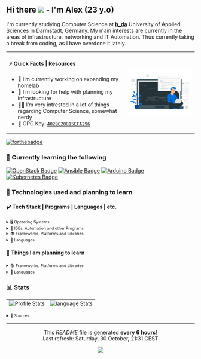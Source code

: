 ## Hi there <img src="https://media.giphy.com/media/hvRJCLFzcasrR4ia7z/giphy.gif" width="25px"> - I'm Alex (23 y.o)

I'm currently studying Computer Science at [**h_da**](https://h-da.de/) University of Applied Sciences in Darmstadt, Germany.
My main interests are currently in the areas of infrastructure, networking and IT Automation. Thus currently taking a break from
coding, as I have overdone it lately.

<table style="border-collapse: collapse">
  <tr>
    <td>
      <h4>⚡ Quick Facts | Resources</h4>
      <ul>
        <li>🔭 I’m currently working on expanding my homelab</li>
        <li>🤔 I’m looking for help with planning my infrastructure</li>
        <li>👨‍💻 I’m very intrested in a lot of things regarding Computer Science, somewhat nerdy</li>
        <li>🔑 GPG Key: <a href="https://github.com/blackphantom39.gpg"><code>4029C20815EFA296</code></a></li>
      </ul>
    </td>
    <td>
      <img alt="Coding Gif" src="resources/img/profile.gif"/>
    </td>
  </tr>
</table>

[![forthebadge](https://forthebadge.com/images/badges/powered-by-coffee.svg)](https://forthebadge.com)

### 📝 Currently learning the following

[![OpenStack Badge](https://img.shields.io/badge/-Openstack-f01742.svg?style=for-the-badge&logo=openstack&logoColor=fff&link=https%3A%2F%2Fwww.openstack.org%2F)](https%3A%2F%2Fwww.openstack.org%2F)
[![Ansible Badge](https://img.shields.io/badge/-Ansible-1A1918.svg?style=for-the-badge&logo=ansible&logoColor=ff&link=https%3A%2F%2Fwww.ansible.com%2F)](https%3A%2F%2Fwww.ansible.com%2F)
[![Arduino Badge](https://img.shields.io/badge/-Arduino-00979D.svg?style=for-the-badge&logo=Arduino&logoColor=fff&link=https%3A%2F%2Fwww.arduino.cc%2F)](https%3A%2F%2Fwww.arduino.cc%2F)
[![Kubernetes Badge](https://img.shields.io/badge/-kubernetes-326ce5.svg?style=for-the-badge&logo=kubernetes&logoColor=fff&link=https%3A%2F%2Fkubernetes.io%2F)](https%3A%2F%2Fkubernetes.io%2F)

### 📃 Technologies used and planning to learn

#### ✔️ Tech Stack | Programs | Languages | etc. 

<details>
<summary style="font-size: 0.75em; padding-bottom 1em">🖥️ Operating Systems</summary>

  - [![Arch%20Linux Badge](https://img.shields.io/badge/-Arch%20Linux%20%28for%20work%29-1793D1.svg?style=for-the-badge&logo=arch-linux&logoColor=fff&link=)](https://github.com/blackphantom39)
  - [![Cent%20OS Badge](https://img.shields.io/badge/-Cent%20OS%20%28for%20servers%29-002260.svg?style=for-the-badge&logo=centos&logoColor=fff&link=)](https://github.com/blackphantom39)
  - [![Windows Badge](https://img.shields.io/badge/-Windows%20%28for%20gaming%29-0078D6.svg?style=for-the-badge&logo=windows&logoColor=fff&link=)](https://github.com/blackphantom39)

</details>

<details>
<summary style="font-size: 0.75em">🧰 IDEs, Automation and other Programs</summary>

  - [![Gitlab%20CI Badge](https://img.shields.io/badge/-gitlab%20ci-181717.svg?style=for-the-badge&logo=gitlab&logoColor=fff&link=)](https://github.com/blackphantom39)
  - [![Visual%20Studio%20Code Badge](https://img.shields.io/badge/-Visual%20Studio%20Code-0078d7.svg?style=for-the-badge&logo=visual-studio-code&logoColor=fff&link=)](https://github.com/blackphantom39)
  - [![Affinity%20Photo Badge](https://img.shields.io/badge/-Affinity%20Photo-7E4DD2.svg?style=for-the-badge&logo=affinity-photo&logoColor=fff&link=)](https://github.com/blackphantom39)

</details>

<details>
<summary style="font-size: 0.75em">📚 Frameworks, Platforms and Libraries</summary>

  - [![Angular Badge](https://img.shields.io/badge/-Angular-DD0031.svg?style=for-the-badge&logo=angular&logoColor=fff&link=)](https://github.com/blackphantom39)
  - [![Laravel Badge](https://img.shields.io/badge/-Laravel-FF2D20.svg?style=for-the-badge&logo=laravel&logoColor=fff&link=)](https://github.com/blackphantom39)
  - [![NPM Badge](https://img.shields.io/badge/-NPM-000000.svg?style=for-the-badge&logo=npm&logoColor=fff&link=)](https://github.com/blackphantom39)
  - [![JWT Badge](https://img.shields.io/badge/-JWT-000000.svg?style=for-the-badge&logo=JSON%20web%20tokens&logoColor=fff&link=)](https://github.com/blackphantom39)

</details>

<details>
<summary style="font-size: 0.75em">💾 Languages</summary>

  - [![C%23 Badge](https://img.shields.io/badge/-C%23-239120.svg?style=for-the-badge&logo=c-sharp&logoColor=fff&link=)](https://github.com/blackphantom39)
  - [![C%2B%2B Badge](https://img.shields.io/badge/-C%2B%2B%20%28basics%29-00599C.svg?style=for-the-badge&logo=c%2B%2B&logoColor=fff&link=)](https://github.com/blackphantom39)
  - [![C Badge](https://img.shields.io/badge/-C%20%28basics%29-00599C.svg?style=for-the-badge&logo=c&logoColor=fff&link=)](https://github.com/blackphantom39)
  - [![Java Badge](https://img.shields.io/badge/-Java-ED8B00.svg?style=for-the-badge&logo=java&logoColor=fff&link=)](https://github.com/blackphantom39)
  - [![JavaScript Badge](https://img.shields.io/badge/-JavaScript-323330.svg?style=for-the-badge&logo=javascript&logoColor=F7DF1E&link=)](https://github.com/blackphantom39)
  - [![TypeScript Badge](https://img.shields.io/badge/-TypeScript-007ACC.svg?style=for-the-badge&logo=typescript&logoColor=fff&link=)](https://github.com/blackphantom39)
  - [![PHP Badge](https://img.shields.io/badge/-PHP-777BB4.svg?style=for-the-badge&logo=php&logoColor=fff&link=)](https://github.com/blackphantom39)
  - [![Python Badge](https://img.shields.io/badge/-Python%20%28basics%29-3670A0.svg?style=for-the-badge&logo=python&logoColor=ffdd54&link=)](https://github.com/blackphantom39)

</details>


#### 🤔 Things I am planning to learn

<details>
<summary style="font-size: 0.75em">📚 Frameworks, Platforms and Libraries</summary>

  - [![Bootstrap Badge](https://img.shields.io/badge/-Bootstrap-563D7C.svg?style=for-the-badge&logo=bootstrap&logoColor=fff&link=)](https://github.com/blackphantom39)
  - [![Django Badge](https://img.shields.io/badge/-Django-092E20.svg?style=for-the-badge&logo=django&logoColor=fff&link=)](https://github.com/blackphantom39)
  - [![Flutter Badge](https://img.shields.io/badge/-Flutter-02569B.svg?style=for-the-badge&logo=Flutter&logoColor=fff&link=)](https://github.com/blackphantom39)
  - [![React Badge](https://img.shields.io/badge/-React-20232a.svg?style=for-the-badge&logo=react&logoColor=fff&link=)](https://github.com/blackphantom39)
  - [![TensorFlow Badge](https://img.shields.io/badge/-TensorFlow-FF6F00.svg?style=for-the-badge&logo=TensorFlow&logoColor=fff&link=)](https://github.com/blackphantom39)

</details>

<details>
<summary style="font-size: 0.75em">💾 Languages</summary>

  - [![Swift Badge](https://img.shields.io/badge/-Swift-F54A2A.svg?style=for-the-badge&logo=swift&logoColor=fff&link=)](https://github.com/blackphantom39)
  - [![Go Badge](https://img.shields.io/badge/-Go-00ADD8.svg?style=for-the-badge&logo=go&logoColor=fff&link=)](https://github.com/blackphantom39)
  - [![Dart Badge](https://img.shields.io/badge/-Dart-0175C2.svg?style=for-the-badge&logo=dart&logoColor=fff&link=)](https://github.com/blackphantom39)

</details>

### 📊 Stats

<table style="border-collapse: collapse">
  <tr>
    <td><img alt="Profile Stats" src="https://github-readme-stats.vercel.app/api?username=blackphantom39&show_icons=true&bg_color=30,ffd89b,19547b&title_color=fff&text_color=fff"/></td>
    <td><img alt="language Stats" src="https://github-readme-stats.vercel.app/api/top-langs/?username=blackphantom39&layout=compact&bg_color=30,ffd89b,19547b&title_color=fff&text_color=fff"/></td>
  </tr>
</table>

<details>
<summary style="font-size: 0.75em">🔗 Sources</summary>
<ul>
  <li><a href="https://www.sithcomputers.com/wp-content/uploads/2021/02/11th-and-12th-cs-1.gif">Used GIF</a></li>
</ul>
</details>

------------
<p align="center">This <i>README</i> file is generated <b>every 6 hours</b>!</br>Last refresh: Saturday, 30 October, 21:31 CEST<br />
<p align="center"><img src="https://github.com/blackphantom39/blackphantom39/workflows/Build%20README/badge.svg" /></p>
